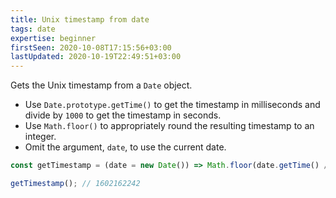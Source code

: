 ```yaml
---
title: Unix timestamp from date
tags: date
expertise: beginner
firstSeen: 2020-10-08T17:15:56+03:00
lastUpdated: 2020-10-19T22:49:51+03:00
---
```


Gets the Unix timestamp from a `Date` object.

- Use `Date.prototype.getTime()` to get the timestamp in milliseconds and divide by `1000` to get the timestamp in seconds.
- Use `Math.floor()` to appropriately round the resulting timestamp to an integer.
- Omit the argument, `date`, to use the current date.

```js
const getTimestamp = (date = new Date()) => Math.floor(date.getTime() / 1000);
```

```js
getTimestamp(); // 1602162242
```
